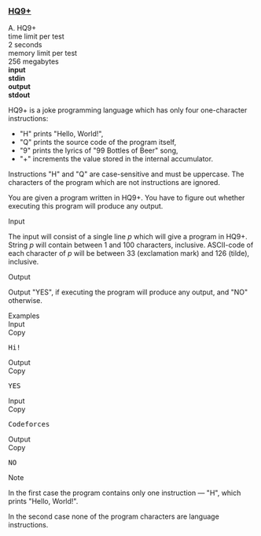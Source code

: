 <h3><a href="https://codeforces.com/contest/133/problem/A" target="_blank" rel="noopener noreferrer">HQ9+</a></h3>
<div class="header"><div class="title">A. HQ9+</div><div class="time-limit"><div class="property-title">time limit per test</div>2 seconds</div><div class="memory-limit"><div class="property-title">memory limit per test</div>256 megabytes</div><div class="input-file input-standard" style="font-weight: bold"><div class="property-title">input</div>stdin</div><div class="output-file output-standard" style="font-weight: bold"><div class="property-title">output</div>stdout</div></div><div><p>HQ9+ is a joke programming language which has only four one-character instructions:</p><ul><li> "<span class="tex-font-style-tt">H</span>" prints "<span class="tex-font-style-tt">Hello, World!</span>",</li><li> "<span class="tex-font-style-tt">Q</span>" prints the source code of the program itself,</li><li> "<span class="tex-font-style-tt">9</span>" prints the lyrics of "99 Bottles of Beer" song, </li><li> "<span class="tex-font-style-tt">+</span>" increments the value stored in the internal accumulator.</li></ul><p>Instructions "<span class="tex-font-style-tt">H</span>" and "<span class="tex-font-style-tt">Q</span>" are case-sensitive and must be uppercase. The characters of the program which are not instructions are ignored.</p><p>You are given a program written in HQ9+. You have to figure out whether executing this program will produce any output.</p></div><div class="input-specification"><div class="section-title">Input</div><p>The input will consist of a single line <span class="tex-span"><i>p</i></span> which will give a program in HQ9+. String <span class="tex-span"><i>p</i></span> will contain between 1 and 100 characters, inclusive. ASCII-code of each character of <span class="tex-span"><i>p</i></span> will be between 33 (exclamation mark) and 126 (tilde), inclusive.</p></div><div class="output-specification"><div class="section-title">Output</div><p>Output "<span class="tex-font-style-tt">YES</span>", if executing the program will produce any output, and "<span class="tex-font-style-tt">NO</span>" otherwise.</p></div><div class="sample-tests"><div class="section-title">Examples</div><div class="sample-test"><div class="input"><div class="title">Input<div title="Copy" data-clipboard-target="#id0013468098718426535" id="id007325374507655318" class="input-output-copier">Copy</div></div><pre id="id0013468098718426535">Hi!<br></pre></div><div class="output"><div class="title">Output<div title="Copy" data-clipboard-target="#id003964594586358752" id="id008420745178219954" class="input-output-copier">Copy</div></div><pre id="id003964594586358752">YES<br></pre></div><div class="input"><div class="title">Input<div title="Copy" data-clipboard-target="#id0006320567557493406" id="id009229593481786569" class="input-output-copier">Copy</div></div><pre id="id0006320567557493406">Codeforces<br></pre></div><div class="output"><div class="title">Output<div title="Copy" data-clipboard-target="#id003324930264917775" id="id005149996553337515" class="input-output-copier">Copy</div></div><pre id="id003324930264917775">NO<br></pre></div></div></div><div class="note"><div class="section-title">Note</div><p>In the first case the program contains only one instruction — "<span class="tex-font-style-tt">H</span>", which prints "<span class="tex-font-style-tt">Hello, World!</span>".</p><p>In the second case none of the program characters are language instructions.</p></div>